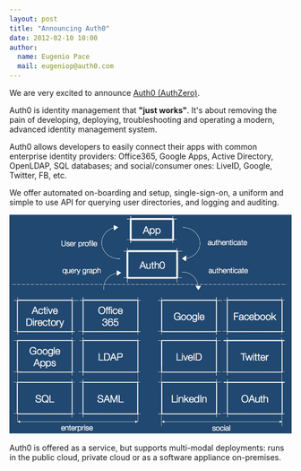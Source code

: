 ```yaml
---
layout: post
title: "Announcing Auth0"
date: 2012-02-10 10:00
author: 
  name: Eugenio Pace
  mail: eugeniop@auth0.com
---
```


We are very excited to announce [Auth0 (AuthZero)](http://www.auth0.com).

Auth0 is identity management that __"just works"__. It's about removing the pain of developing, deploying, troubleshooting and operating a modern, advanced identity management system.

Auth0 allows developers to easily connect their apps with common enterprise identity providers: Office365, Google Apps, Active Directory, OpenLDAP, SQL databases; and social/consumer ones: LiveID, Google, Twitter, FB, etc.

We offer automated on-boarding and setup, single-sign-on, a uniform and simple to use API for querying user directories, and logging and auditing.

![](/img/auth0-hilevel-arch.png)

Auth0 is offered as a service, but supports multi-modal deployments: runs in the public cloud, private cloud or as a software appliance on-premises.

